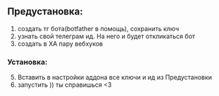 ## Предустановка:
1. создать тг бота(botfather в помощь), сохранить ключ
2. узнать свой телеграм ид. На него и будет откликаться бот
3. создать в ХА пару вебхуков

### Установка:
5. Вставить в настройки аддона все ключи и ид из Предустановки
6. запустить ))
ты справишься <3